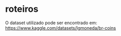# roteiros
O dataset utilizado pode ser encontrado em: https://www.kaggle.com/datasets/lgmoneda/br-coins
